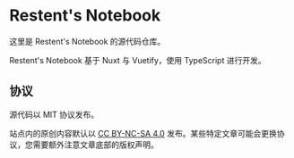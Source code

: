 # Restent's Notebook

这里是 Restent's Notebook 的源代码仓库。

Restent's Notebook 基于 Nuxt 与 Vuetify，使用 TypeScript 进行开发。

## 协议

源代码以 MIT 协议发布。

站点内的原创内容默认以 [CC BY-NC-SA 4.0](https://creativecommons.org/licenses/by-nc-sa/4.0/deed.zh-hans) 发布。某些特定文章可能会更换协议，您需要额外注意文章底部的版权声明。